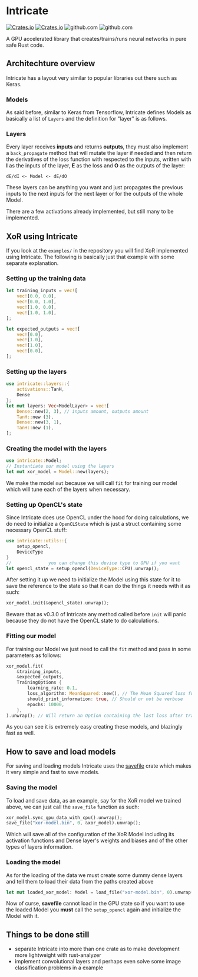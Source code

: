 # Intricate

[![Crates.io](https://img.shields.io/crates/v/intricate.svg?label=intricate)](https://crates.io/crates/intricate)
[![Crates.io](https://img.shields.io/crates/dv/intricate)](https://crates.io/crates/intricate)
![github.com](https://img.shields.io/github/license/gabrielmfern/intricate)
![github.com](https://img.shields.io/github/commit-activity/m/gabrielmfern/intricate)

A GPU accelerated library that creates/trains/runs neural networks in pure safe Rust code.

## Architechture overview

Intricate has a layout very similar to popular libraries out there such as Keras.

### Models

As said before, similar to Keras from Tensorflow, Intricate defines Models as basically
a list of `Layers` and the definition for "layer" is as follows.

### Layers

Every layer receives **inputs** and returns **outputs**, 
they must also implement a `back_propagate` method that 
will mutate the layer if needed and then return the derivatives
of the loss function with respected to the inputs, 
written with **I** as the inputs of the layer, 
**E** as the loss and **O** as the outputs of the layer:

```
dE/dI <- Model <- dE/dO
```

These layers can be anything you want and just propagates the previous inputs
to the next inputs for the next layer or for the outputs of the whole Model.

There are a few activations already implemented, but still many to be implemented.

## XoR using Intricate

If you look at the `examples/` in the repository 
you will find XoR implemented using Intricate. 
The following is basically just that example with some separate explanation.

### Setting up the training data

```rust
let training_inputs = vec![
    vec![0.0, 0.0],
    vec![0.0, 1.0],
    vec![1.0, 0.0],
    vec![1.0, 1.0],
];

let expected_outputs = vec![
    vec![0.0],
    vec![1.0],
    vec![1.0],
    vec![0.0],
];
```

### Setting up the layers

```rust
use intricate::layers::{
    activations::TanH,
    Dense
};
let mut layers: Vec<ModelLayer> = vec![
    Dense::new(2, 3), // inputs amount, outputs amount
    TanH::new (3),
    Dense::new(3, 1),
    TanH::new (1),
];
```

### Creating the model with the layers

```rust
use intricate::Model;
// Instantiate our model using the layers
let mut xor_model = Model::new(layers);
```

We make the model `mut` because we will call `fit` for training our model
which will tune each of the layers when necessary.

### Setting up OpenCL's state

Since Intricate does use OpenCL under the hood for doing calculations,
we do need to initialize a `OpenCLState` which is just a struct
containing some necessary OpenCL stuff:

```rust
use intricate::utils::{
    setup_opencl,
    DeviceType
}
//              you can change this device type to GPU if you want
let opencl_state = setup_opencl(DeviceType::CPU).unwrap();
```

After setting it up we need to initialize the Model using this state
for it to save the reference to the state so that it can do the
things it needs with it as such:

```rust
xor_model.init(&opencl_state).unwrap();
```

Beware that as v0.3.0 of Intricate any method called before `init`
will panic because they do not have the OpenCL state to do calculations.

### Fitting our model

For training our Model we just need to call the `fit`
method and pass in some parameters as follows:

```rust
xor_model.fit(
    &training_inputs, 
    &expected_outputs, 
    TrainingOptions {
        learning_rate: 0.1,
        loss_algorithm: MeanSquared::new(), // The Mean Squared loss function
        should_print_information: true, // Should or not be verbose
        epochs: 10000,
    },
).unwrap(); // Will return an Option containing the last loss after training
```

As you can see it is extremely easy creating these models, and blazingly fast as well.

## How to save and load models

For saving and loading models Intricate uses the [savefile](https://github.com/avl/savefile) crate which makes it very simple and fast to save models.

### Saving the model

To load and save data, as an example, say for the XoR model
we trained above, we can just call the `save_file` function as such:

```rust
xor_model.sync_gpu_data_with_cpu().unwrap();
save_file("xor-model.bin", 0, &xor_model).unwrap();
```

Which will save all of the configuration of the XoR Model including its
activation functions and Dense layer's weights and biases and of the other types of layers
information.

### Loading the model

As for the loading of the data we must create some dummy dense layers and tell
them to load their data from the paths created above

```rust
let mut loaded_xor_model: Model = load_file("xor-model.bin", 0).unwrap();
```

Now of curse, **savefile** cannot load in the GPU state so if you want
to use the loaded Model you **must** call the `setup_opencl` again
and initialize the Model with it.

## Things to be done still

- separate Intricate into more than one crate as to make development more lightweight with rust-analyzer
- implement convolutional layers and perhaps even solve some image classification problems in a example